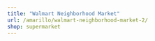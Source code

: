 ```yaml
---
title: "Walmart Neighborhood Market"
url: /amarillo/walmart-neighborhood-market-2/
shop: supermarket
---
```

